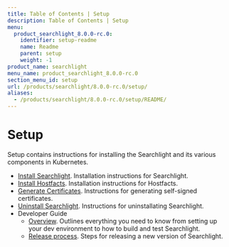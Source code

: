 ```yaml
---
title: Table of Contents | Setup
description: Table of Contents | Setup
menu:
  product_searchlight_8.0.0-rc.0:
    identifier: setup-readme
    name: Readme
    parent: setup
    weight: -1
product_name: searchlight
menu_name: product_searchlight_8.0.0-rc.0
section_menu_id: setup
url: /products/searchlight/8.0.0-rc.0/setup/
aliases:
  - /products/searchlight/8.0.0-rc.0/setup/README/
---
```

# Setup

Setup contains instructions for installing the Searchlight and its various components in Kubernetes.

- [Install Searchlight](/docs/setup/install.md). Installation instructions for Searchlight.
- [Install Hostfacts](/docs/setup/hostfacts.md). Installation instructions for Hostfacts.
- [Generate Certificates](/docs/setup/certificate.md). Instructions for generating self-signed certificates.
- [Uninstall Searchlight](/docs/setup/uninstall.md). Instructions for uninstallating Searchlight.
- Developer Guide
  - [Overview](/docs/setup/developer-guide/overview.md). Outlines everything you need to know from setting up your dev environment to how to build and test Searchlight.
  - [Release process](/docs/setup/developer-guide/release.md). Steps for releasing a new version of Searchlight.

